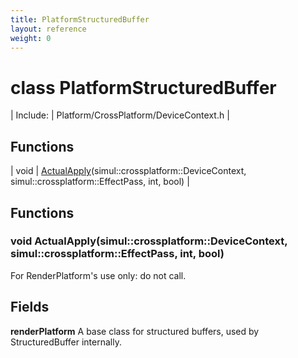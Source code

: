 ```yaml
---
title: PlatformStructuredBuffer
layout: reference
weight: 0
---
```

class PlatformStructuredBuffer
===

| Include: | Platform/CrossPlatform/DeviceContext.h |



Functions
---

| void | [ActualApply](#ActualApply)(simul::crossplatform::DeviceContext, simul::crossplatform::EffectPass, int, bool) |


Functions
---
<a name="ActualApply"></a>
### void ActualApply(simul::crossplatform::DeviceContext, simul::crossplatform::EffectPass, int, bool)
For RenderPlatform's use only: do not call.

Fields
---

**renderPlatform**  A base class for structured buffers, used by StructuredBuffer internally.
